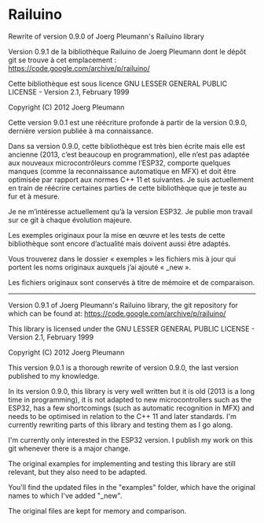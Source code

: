 # Railuino
 Rewrite of version 0.9.0 of Joerg Pleumann's Railuino library

Version 0.9.1 de la bibliothèque Railuino de Joerg Pleumann dont le dépôt git se trouve à cet emplacement : https://code.google.com/archive/p/railuino/

Cette bibliothèque est sous licence GNU LESSER GENERAL PUBLIC LICENSE - Version 2.1, February 1999

Copyright (C) 2012 Joerg Pleumann

Cette version 9.0.1 est une réécriture profonde à partir de la version 0.9.0, dernière version publiée à ma connaissance.

Dans sa version 0.9.0, cette bibliothèque est très bien écrite mais elle est ancienne (2013, c’est beaucoup en programmation), elle n’est pas adaptée aux nouveaux microcontrôleurs comme l’ESP32, comporte quelques manques (comme la reconnaissance automatique en MFX) et doit être optimisée par rapport aux normes C++ 11 et suivantes. Je suis actuellement en train de réécrire certaines parties de cette bibliothèque que je teste au fur et à mesure.

Je ne m’intéresse actuellement qu’à la version ESP32. Je publie mon travail sur ce git à chaque évolution majeure.

Les exemples originaux pour la mise en œuvre et les tests de cette bibliothèque sont encore d’actualité mais doivent aussi être adaptés.

Vous trouverez dans le dossier « exemples » les fichiers mis à jour qui portent les noms originaux auxquels j’ai ajouté « _new ».

Les fichiers originaux sont conservés à titre de mémoire et de comparaison.

*****************************************************************************************************

Version 0.9.1 of Joerg Pleumann's Railuino library, the git repository for which can be found at: https://code.google.com/archive/p/railuino/

This library is licensed under the GNU LESSER GENERAL PUBLIC LICENSE - Version 2.1, February 1999

Copyright (C) 2012 Joerg Pleumann

This version 9.0.1 is a thorough rewrite of version 0.9.0, the last version published to my knowledge.

In its version 0.9.0, this library is very well written but it is old (2013 is a long time in programming), it is not adapted to new microcontrollers such as the ESP32, has a few shortcomings (such as automatic recognition in MFX) and needs to be optimised in relation to the C++ 11 and later standards. I'm currently rewriting parts of this library and testing them as I go along.

I'm currently only interested in the ESP32 version. I publish my work on this git whenever there is a major change.

The original examples for implementing and testing this library are still relevant, but they also need to be adapted.

You'll find the updated files in the "examples" folder, which have the original names to which I've added "_new".

The original files are kept for memory and comparison.


